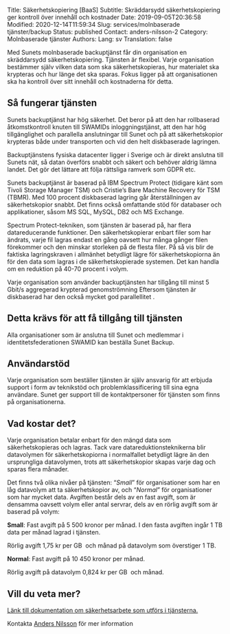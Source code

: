Title: Säkerhetskopiering [BaaS]
Subtitle: Skräddarsydd säkerhetskopiering ger kontroll över innehåll och kostnader
Date: 2019-09-05T20:36:58
Modified: 2020-12-14T11:59:34
Slug: services/molnbaserade tjänster/backup
Status: published
Contact: anders-nilsson-2
Category: Molnbaserade tjänster
Authors: 
Lang: sv
Translation: false

Med Sunets molnbaserade backuptjänst får din organisation en skräddarsydd säkerhetskopiering. Tjänsten är flexibel. Varje organisation bestämmer själv vilken data som ska säkerhetskopieras, hur materialet ska krypteras och hur länge det ska sparas. Fokus ligger på att organisationen ska ha kontroll över sitt innehåll och kostnaderna för detta.


Så fungerar tjänsten
--------------------


Sunets backuptjänst har hög säkerhet. Det beror på att den har rollbaserad åtkomstkontroll knuten till SWAMIDs inloggningstjänst, att den har hög tillgänglighet och parallella anslutningar till Sunet och på att säkerhetskopior krypteras både under transporten och vid den helt diskbaserade lagringen.


Backuptjänstens fysiska datacenter ligger i Sverige och är direkt anslutna till Sunets nät, så datan överförs snabbt och säkert och behöver aldrig lämna landet. Det gör det lättare att följa rättsliga ramverk som GDPR etc.


Sunets backuptjänst är baserad på IBM Spectrum Protect (tidigare känt som Tivoli Storage Manager TSM) och Cristie’s Bare Machine Recovery för TSM (TBMR). Med 100 procent diskbaserad lagring går återställningen av säkerhetskopior snabbt. Det finns också omfattande stöd för databaser och applikationer, såsom MS SQL, MySQL, DB2 och MS Exchange.


Spectrum Protect-tekniken, som tjänsten är baserad på, har flera datareducerande funktioner. Den säkerhetskopierar enbart filer som har ändrats, varje fil lagras endast en gång oavsett hur många gånger filen förekommer och den minskar storleken på de flesta filer. På så vis blir de faktiska lagringskraven i allmänhet betydligt lägre för säkerhetskopiorna än för den data som lagras i de säkerhetskopierade systemen. Det kan handla om en reduktion på 40-70 procent i volym.


Varje organisation som använder backuptjänsten har tillgång till minst 5 Gbit/s aggregerad krypterad genomströmning Eftersom tjänsten är diskbaserad har den också mycket god parallellitet .


Detta krävs för att få tillgång till tjänsten
---------------------------------------------


Alla organisationer som är anslutna till Sunet och medlemmar i identitetsfederationen SWAMID kan beställa Sunet Backup.


Användarstöd
------------


Varje organisation som beställer tjänsten är själv ansvarig för att erbjuda support i form av teknikstöd och problemklassificering till sina egna användare. Sunet ger support till de kontaktpersoner för tjänsten som finns på organisationerna.


Vad kostar det?
---------------


Varje organisation betalar enbart för den mängd data som säkerhetskopieras och lagras. Tack vare datareduktionsteknikerna blir datavolymen för säkerhetskopiorna i normalfallet betydligt lägre än den ursprungliga datavolymen, trots att säkerhetskopior skapas varje dag och sparas flera månader.


Det finns två olika nivåer på tjänsten: “*Small*” för organisationer som har en låg datavolym att ta säkerhetskopior av, och “*Normal*” för organisationer som har mycket data. Avgiften består dels av en fast avgift, som är densamma oavsett volym eller antal servrar, dels av en rörlig avgift som är baserad på volym:


**Small**: Fast avgift på 5 500 kronor per månad. I den fasta avgiften ingår 1 TB data per månad lagrad i tjänsten.


Rörlig avgift 1,75 kr per GB  och månad på datavolym som överstiger 1 TB.


**Normal**: Fast avgift på 10 450 kronor per månad.


Rörlig avgift på datavolym 0,824 kr per GB  och månad.


Vill du veta mer?
-----------------


[Länk till dokumentation om säkerhetsarbete som utförs i tjänsterna.](https://www.safespring.com/dokument/sunet/)


Kontakta [Anders Nilsson](mailto:anders@sunet.se) för mer information


